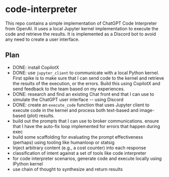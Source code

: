 # code-interpreter

This repo contains a simple implementation of ChatGPT Code Interpreter from
OpenAI. It uses a local Jupyter kernel implementation to execute the code and
retrieve the results. It is implemented as a Discord bot to avoid any need
to create a user interface.

## Plan

- DONE: install CopilotX
- DONE: use `jupyter_client` to communicate with a local Python kernel. First
  spike is to make sure that I can send code to the kernel and retrieve the
  results of the execution, or the errors. Build this using CopilotX and send
  feedback to the team based on my experiences.
- DONE: research and find an existing Chat front end that I can use to
  simulate the ChatGPT user interface -- using Discord
- DONE: create an `execute_code` function that uses Jupyter client to 
  execute code in the kernel and process both text-based and image-based 
  (plot) results.
- build out the prompts that I can use to broker communications. ensure that I
  have the auto-fix loop implemented for errors that happen during exec
- build some scaffolding for evaluating the prompt effectiveness (perhaps)
  using tooling like humanloop or statsig
- Inject arbitrary content (e.g., a cost counter) into each response
- classification of intent against a set of tools like code interpreter
- for code interpreter scenarios, generate code and execute locally using
  IPython kernel
- use chain of thought to synthesize and return results